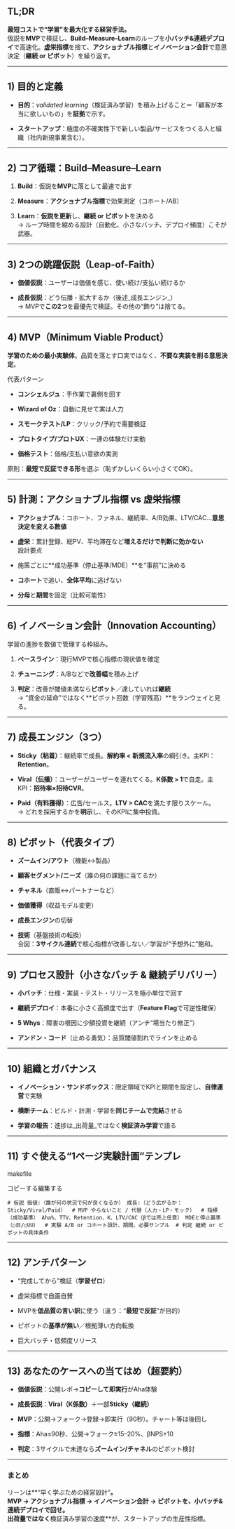 ## TL;DR

**最短コストで“学習”を最大化する経営手法。**  
仮説を**MVP**で検証し、**Build–Measure–Learn**のループを**小バッチ&連続デプロイ**で高速化。**虚栄指標**を捨て、**アクショナブル指標**と**イノベーション会計**で意思決定（**継続 or ピボット**）を繰り返す。

---

## 1) 目的と定義

- **目的**：_validated learning_（検証済み学習）を積み上げること＝「顧客が本当に欲しいもの」を**証拠**で示す。
    
- **スタートアップ**：極度の不確実性下で新しい製品/サービスをつくる人と組織（社内新規事業含む）。
    

---

## 2) コア循環：Build–Measure–Learn

1. **Build**：仮説を**MVP**に落として最速で出す
    
2. **Measure**：**アクショナブル指標**で効果測定（コホート/AB）
    
3. **Learn**：**仮説を更新**し、**継続 or ピボット**を決める  
    → ループ時間を縮める設計（自動化、小さなバッチ、デプロイ頻度）こそが武器。
    

---

## 3) 2つの跳躍仮説（Leap-of-Faith）

- **価値仮説**：ユーザーは価値を感じ、使い続け/支払い続けるか
    
- **成長仮説**：どう伝播・拡大するか（後述_成長エンジン_）  
    → MVPで**この2つ**を最優先で検証。その他の“飾り”は捨てる。
    

---

## 4) MVP（Minimum Viable Product）

**学習のための最小実験体**。品質を落とす口実ではなく、**不要な実装を削る意思決定**。

代表パターン

- **コンシェルジュ**：手作業で裏側を回す
    
- **Wizard of Oz**：自動に見せて実は人力
    
- **スモークテスト/LP**：クリック/予約で需要検証
    
- **プロトタイプ/プロトUX**：一連の体験だけ実動
    
- **価格テスト**：価格/支払い意欲の実測
    

原則：**最短で反証できる形**を選ぶ（恥ずかしいくらい小さくてOK）。

---

## 5) 計測：アクショナブル指標 vs 虚栄指標

- **アクショナブル**：コホート、ファネル、継続率、A/B効果、LTV/CAC…**意思決定を変える数値**
    
- **虚栄**：累計登録、総PV、平均滞在など**増えるだけで判断に効かない**  
    設計要点
    
- 施策ごとに**成功基準（停止基準/MDE）**を“事前”に決める
    
- **コホート**で追い、**全体平均**に逃げない
    
- **分母**と**期間**を固定（比較可能性）
    

---

## 6) イノベーション会計（Innovation Accounting）

学習の進捗を数値で管理する枠組み。

1. **ベースライン**：現行MVPで核心指標の現状値を確定
    
2. **チューニング**：A/Bなどで**改善幅**を積み上げ
    
3. **判定**：改善が閾値未満なら**ピボット**／達していれば**継続**  
    → “資金の延命”ではなく**ピボット回数（学習残高）**をランウェイと見る。
    

---

## 7) 成長エンジン（3つ）

- **Sticky（粘着）**：継続率で成長。**解約率 < 新規流入率**の綱引き。主KPI：**Retention**。
    
- **Viral（伝播）**：ユーザーがユーザーを連れてくる。**K係数 > 1**で自走。主KPI：**招待率×招待CVR**。
    
- **Paid（有料獲得）**：広告/セールス。**LTV > CAC**を満たす限りスケール。  
    → どれを採用するかを**明示**し、そのKPIに集中投資。
    

---

## 8) ピボット（代表タイプ）

- **ズームイン/アウト**（機能↔製品）
    
- **顧客セグメント/ニーズ**（誰の何の課題に当てるか）
    
- **チャネル**（直販↔パートナーなど）
    
- **価値獲得**（収益モデル変更）
    
- **成長エンジン**の切替
    
- **技術**（基盤技術の転換）  
    合図：**3サイクル連続**で核心指標が改善しない／学習が“予想外に”飽和。
    

---

## 9) プロセス設計（小さなバッチ & 継続デリバリー）

- **小バッチ**：仕様・実装・テスト・リリースを極小単位で回す
    
- **継続デプロイ**：本番に小さく高頻度で出す（**Feature Flag**で可逆性確保）
    
- **5 Whys**：障害の根因に少額投資を継続（アンチ“場当たり修正”）
    
- **アンドン・コード**（止める勇気）：品質閾値割れでラインを止める
    

---

## 10) 組織とガバナンス

- **イノベーション・サンドボックス**：限定領域でKPIと期間を設定し、**自律運営**で実験
    
- **横断チーム**：ビルド・計測・学習を**同じチームで完結**させる
    
- **学習の報告**：進捗は_出荷量_ではなく**検証済み学習**で語る
    

---

## 11) すぐ使える“1ページ実験計画”テンプレ

makefile

コピーする編集する

`# 仮説 価値:（誰が何の状況で何が良くなるか） 成長:（どう広がるか：Sticky/Viral/Paid）  # MVP やらないこと / 代替（人力・LP・モック）  # 指標（成功基準） Aha%、TTV、Retention、K、LTV/CAC（βでは売上任意） MDEと停止基準（○日/○UU）  # 実験 A/B or コホート設計、期間、必要サンプル  # 判定 継続 or ピボットの具体条件`

---

## 12) アンチパターン

- “完成してから”検証（**学習ゼロ**）
    
- 虚栄指標で自画自賛
    
- MVPを**低品質の言い訳**に使う（違う：“**最短で反証**”が目的）
    
- ピボットの**基準が無い**／根拠薄い方向転換
    
- 巨大バッチ・低頻度リリース
    

---

## 13) あなたのケースへの当てはめ（超要約）

- **価値仮説**：公開レポ→**コピーして即実行**がAha体験
    
- **成長仮説**：**Viral（K係数）**＋一部**Sticky（継続）**
    
- **MVP**：公開→フォーク→登録→即実行（90秒）。チャート等は後回し
    
- **指標**：Aha≤90秒、公開→フォーク≥15–20%、βNPS+10
    
- **判定**：3サイクルで未達なら**ズームイン/チャネル**のピボット検討
    

---

### まとめ

リーンは**“早く学ぶための経営設計”**。  
**MVP → アクショナブル指標 → イノベーション会計 → ピボット**を、**小バッチ&連続デプロイ**で回せ。  
出荷量ではなく**検証済み学習の速度**が、スタートアップの生産性指標。
